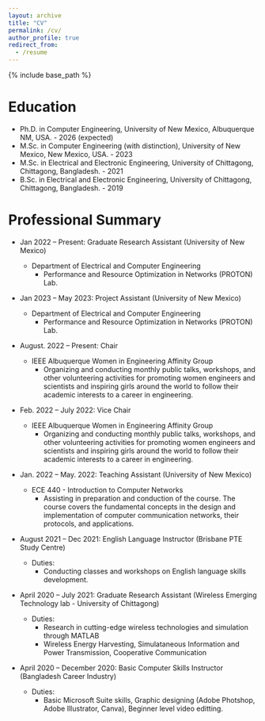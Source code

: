 ```yaml
---
layout: archive
title: "CV"
permalink: /cv/
author_profile: true
redirect_from:
  - /resume
---
```


{% include base_path %}

Education
======
* Ph.D. in Computer Engineering, University of New Mexico, Albuquerque NM, USA. - 2026 (expected)
* M.Sc. in Computer Engineering (with distinction), University of New Mexico, New Mexico, USA. - 2023
* M.Sc. in Electrical and Electronic Engineering, University of Chittagong, Chittagong, Bangladesh. - 2021 
* B.Sc. in Electrical and Electronic Engineering, University of Chittagong, Chittagong, Bangladesh. - 2019


Professional Summary
======

* Jan 2022 – Present: Graduate Research Assistant (University of New Mexico)
  * Department of Electrical and Computer Engineering 
    - Performance and Resource Optimization in Networks (PROTON) Lab.
    
* Jan 2023 – May 2023: Project Assistant (University of New Mexico)
  * Department of Electrical and Computer Engineering 
    - Performance and Resource Optimization in Networks (PROTON) Lab.

* August. 2022 – Present: Chair 
  * IEEE Albuquerque Women in Engineering Affinity Group 
    - Organizing and conducting monthly public talks, workshops, and other volunteering activities for promoting women engineers and scientists and inspiring girls around the world to follow their academic interests to a career in engineering.
 
* Feb. 2022 – July 2022: Vice Chair 
  * IEEE Albuquerque Women in Engineering Affinity Group 
    - Organizing and conducting monthly public talks, workshops, and other volunteering activities for promoting women engineers and scientists and inspiring girls around the world to follow their academic interests to a career in engineering.

* Jan. 2022 – May. 2022: Teaching Assistant (University of New Mexico)
  * ECE 440 - Introduction to Computer Networks 
    - Assisting in preparation and conduction of the course. The course covers the fundamental concepts in the design and implementation of computer communication networks, their protocols, and applications.


* August 2021 – Dec 2021: English Language Instructor (Brisbane PTE Study Centre)
  * Duties:
    -	Conducting classes and workshops on English language skills development. 

* April 2020 – July 2021: Graduate Research Assistant (Wireless Emerging Technology lab - University of Chittagong)
 
  * Duties:
    -	Research in cutting-edge wireless technologies and simulation through MATLAB
    -	Wireless Energy Harvesting, Simulataneous Information and Power Transmission, Cooperative Communication

* April 2020 – December 2020: Basic Computer Skills Instructor (Bangladesh Career Industry)
  * Duties:
    - Basic Microsoft Suite skills, Graphic designing (Adobe Photshop, Adobe Illustrator, Canva), Beginner level video editting.
 

 
